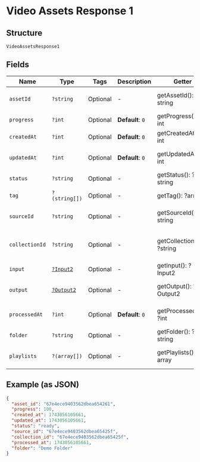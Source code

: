 
# Video Assets Response 1

## Structure

`VideoAssetsResponse1`

## Fields

| Name | Type | Tags | Description | Getter | Setter |
|  --- | --- | --- | --- | --- | --- |
| `assetId` | `?string` | Optional | - | getAssetId(): ?string | setAssetId(?string assetId): void |
| `progress` | `?int` | Optional | **Default**: `0` | getProgress(): ?int | setProgress(?int progress): void |
| `createdAt` | `?int` | Optional | **Default**: `0` | getCreatedAt(): ?int | setCreatedAt(?int createdAt): void |
| `updatedAt` | `?int` | Optional | **Default**: `0` | getUpdatedAt(): ?int | setUpdatedAt(?int updatedAt): void |
| `status` | `?string` | Optional | - | getStatus(): ?string | setStatus(?string status): void |
| `tag` | `?(string[])` | Optional | - | getTag(): ?array | setTag(?array tag): void |
| `sourceId` | `?string` | Optional | - | getSourceId(): ?string | setSourceId(?string sourceId): void |
| `collectionId` | `?string` | Optional | - | getCollectionId(): ?string | setCollectionId(?string collectionId): void |
| `input` | [`?Input2`](../../doc/models/input-2.md) | Optional | - | getInput(): ?Input2 | setInput(?Input2 input): void |
| `output` | [`?Output2`](../../doc/models/output-2.md) | Optional | - | getOutput(): ?Output2 | setOutput(?Output2 output): void |
| `processedAt` | `?int` | Optional | **Default**: `0` | getProcessedAt(): ?int | setProcessedAt(?int processedAt): void |
| `folder` | `?string` | Optional | - | getFolder(): ?string | setFolder(?string folder): void |
| `playlists` | `?(array[])` | Optional | - | getPlaylists(): ?array | setPlaylists(?array playlists): void |

## Example (as JSON)

```json
{
  "asset_id": "67e4ece9403562dbea654261",
  "progress": 100,
  "created_at": 1743056105661,
  "updated_at": 1743056105661,
  "status": "ready",
  "source_id": "67e4ece9403562dbea65425f",
  "collection_id": "67e4ece9403562dbea65425f",
  "processed_at": 1743056105661,
  "folder": "Demo Folder"
}
```

